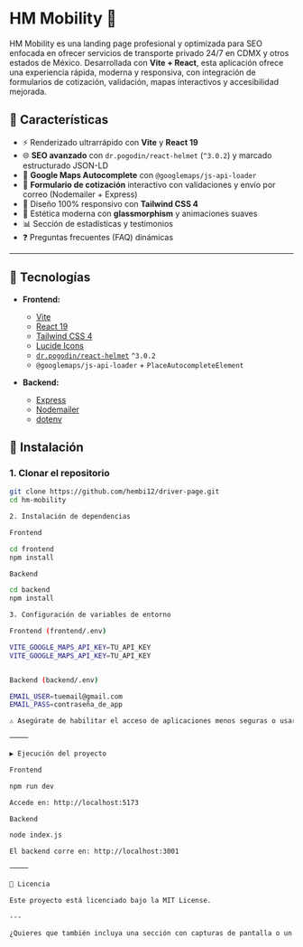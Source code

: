 # HM Mobility 🚗

HM Mobility es una landing page profesional y optimizada para SEO enfocada en ofrecer servicios de transporte privado 24/7 en CDMX y otros estados de México. Desarrollada con **Vite + React**, esta aplicación ofrece una experiencia rápida, moderna y responsiva, con integración de formularios de cotización, validación, mapas interactivos y accesibilidad mejorada.

## 🚀 Características

- ⚡️ Renderizado ultrarrápido con **Vite** y **React 19**
- 🌐 **SEO avanzado** con `dr.pogodin/react-helmet` (`^3.0.2`) y marcado estructurado JSON-LD
- 📍 **Google Maps Autocomplete** con `@googlemaps/js-api-loader`
- 📩 **Formulario de cotización** interactivo con validaciones y envío por correo (Nodemailer + Express)
- 📱 Diseño 100% responsivo con **Tailwind CSS 4**
- 🎨 Estética moderna con **glassmorphism** y animaciones suaves
- 📊 Sección de estadísticas y testimonios
- ❓ Preguntas frecuentes (FAQ) dinámicas

---

## 🧱 Tecnologías

- **Frontend:**
  - [Vite](https://vitejs.dev)
  - [React 19](https://react.dev/)
  - [Tailwind CSS 4](https://tailwindcss.com)
  - [Lucide Icons](https://lucide.dev)
  - [`dr.pogodin/react-helmet`](https://www.npmjs.com/package/@dr.pogodin/react-helmet) `^3.0.2`
  - `@googlemaps/js-api-loader` + `PlaceAutocompleteElement`

- **Backend:**
  - [Express](https://expressjs.com)
  - [Nodemailer](https://nodemailer.com)
  - [dotenv](https://www.npmjs.com/package/dotenv)

## 🔧 Instalación

### 1. Clonar el repositorio

```bash
git clone https://github.com/hembi12/driver-page.git
cd hm-mobility

2. Instalación de dependencias

Frontend

cd frontend
npm install

Backend

cd backend
npm install

3. Configuración de variables de entorno

Frontend (frontend/.env)

VITE_GOOGLE_MAPS_API_KEY=TU_API_KEY
VITE_GOOGLE_MAPS_API_KEY=TU_API_KEY


Backend (backend/.env)

EMAIL_USER=tuemail@gmail.com
EMAIL_PASS=contraseña_de_app

⚠️ Asegúrate de habilitar el acceso de aplicaciones menos seguras o usar contraseña de aplicación si usas Gmail.

⸻

▶️ Ejecución del proyecto

Frontend

npm run dev

Accede en: http://localhost:5173

Backend

node index.js

El backend corre en: http://localhost:3001

⸻

🪪 Licencia

Este proyecto está licenciado bajo la MIT License.

---

¿Quieres que también incluya una sección con capturas de pantalla o un enlace al sitio si lo tienes ya en producción?